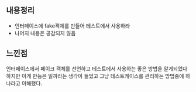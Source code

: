 ## 내용정리
- 인터페이스에 fake객체를 만들어 테스트에서 사용하라
- 나머지 내용은 공감되지 않음
## 느낀점
인터페이스에서 페이크 객체를 선언하고 테스트에서 사용하는 좋은 방법을 알게되었다
하지만 이게 만능은 일까라는 생각이 들었고 그냥 테스트케이스를 관리하는 방법중에 하나라고 이해했다.
